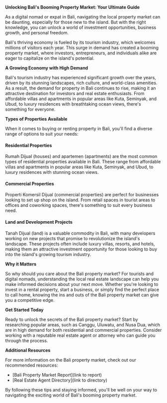 **Unlocking Bali's Booming Property Market: Your Ultimate Guide**

As a digital nomad or expat in Bali, navigating the local property market can be daunting, especially for those new to the island. But with the right knowledge, you can unlock a world of investment opportunities, business growth, and personal freedom.

Bali's thriving economy is fueled by its tourism industry, which welcomes millions of visitors each year. This surge in demand has created a booming property market, where investors, entrepreneurs, and individuals alike are eager to capitalize on the island's potential.

**A Growing Economy with High Demand**

Bali's tourism industry has experienced significant growth over the years, driven by its stunning landscapes, rich culture, and world-class amenities. As a result, the demand for property in Bali continues to rise, making it an attractive destination for investors and real estate enthusiasts. From affordable villas and apartments in popular areas like Kuta, Seminyak, and Ubud, to luxury residences with breathtaking ocean views, there's something for everyone.

**Types of Properties Available**

When it comes to buying or renting property in Bali, you'll find a diverse range of options to suit your needs:

#### **Residential Properties**

Rumah Dijual (houses) and apartemen (apartments) are the most common types of residential properties available in Bali. These range from affordable villas and apartments in popular areas like Kuta, Seminyak, and Ubud, to luxury residences with stunning ocean views.

#### **Commercial Properties**

Properti Komersil Dijual (commercial properties) are perfect for businesses looking to set up shop on the island. From retail spaces in tourist areas to offices and coworking spaces, there's something to suit every business need.

#### **Land and Development Projects**

Tanah Dijual (land) is a valuable commodity in Bali, with many developers working on new projects that promise to revolutionize the island's landscape. These projects often include luxury villas, resorts, and hotels, making them an attractive investment opportunity for those looking to buy into the island's growing tourism industry.

**Why it Matters**

So why should you care about the Bali property market? For tourists and digital nomads, understanding the local real estate landscape can help you make informed decisions about your next move. Whether you're looking to invest in a rental property, start a business, or simply find the perfect place to call home, knowing the ins and outs of the Bali property market can give you a competitive edge.

**Get Started Today**

Ready to unlock the secrets of the Bali property market? Start by researching popular areas, such as Canggu, Uluwatu, and Nusa Dua, which are in high demand for both residential and commercial properties. Consider working with a reputable real estate agent or attorney who can guide you through the process.

**Additional Resources**

For more information on the Bali property market, check out our recommended resources:

* [Bali Property Market Report](link to report)
* [Real Estate Agent Directory](link to directory)

By following these tips and staying informed, you'll be well on your way to navigating the exciting world of Bali's booming property market.